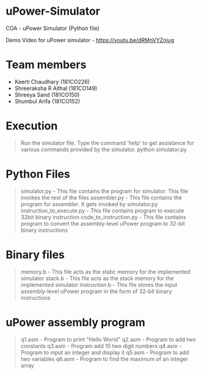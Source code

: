 # uPower-Simulator
COA - uPower Simulator (Python file)

Demo Video for uPower simulator - https://youtu.be/dRMnVYZnjug

# Team members
- Keerti Chaudhary (181CO226)
- Shreeraksha R Aithal (181CO149)
- Shreeya Sand (181CO150)
- Shumbul Arifa (181CO152)


# Execution
> Run the simulator file. Type the command 'help' to get assistance for various commands provided by the simulator.
python simulator.py

# Python Files
> simulator.py - This file contains the program for simulator. This file invokes the rest of the files
> assembler.py - This file contains the program for assembler. It gets invoked by simulator.py
> instruction_to_execute.py - This file contains program to execute 32bit binary instruction
> code_to_instruction.py - This file contains program to convert the assembly-level uPower program to 32-bit binary instructions

# Binary files
> memory.b - This file acts as the static memory for the implemented simulator
> stack.b - This file acts as the stack memory for the implemented simulator
> instruction.b - This file stores the input assembly-level uPower program in the form of 32-bit binary instructions

# uPower assembly program
> q1.asm - Program to print "Hello World"
> q2.asm - Program to add two constants
> q3.asm - Program add 10 two digit numbers
> q4.asm - Program to input an integer and display it
> q5.asm - Program to add two variables
> q6.asm - Program to find the maximum of an integer array


